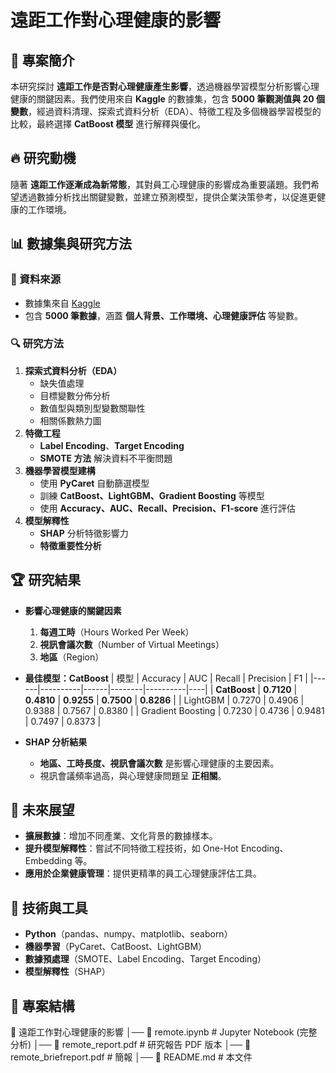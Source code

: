 # 遠距工作對心理健康的影響

## 📖 專案簡介
本研究探討 **遠距工作是否對心理健康產生影響**，透過機器學習模型分析影響心理健康的關鍵因素。我們使用來自 **Kaggle** 的數據集，包含 **5000 筆觀測值與 20 個變數**，經過資料清理、探索式資料分析（EDA）、特徵工程及多個機器學習模型的比較，最終選擇 **CatBoost 模型** 進行解釋與優化。

## 🔥 研究動機
隨著 **遠距工作逐漸成為新常態**，其對員工心理健康的影響成為重要議題。我們希望透過數據分析找出關鍵變數，並建立預測模型，提供企業決策參考，以促進更健康的工作環境。

## 📊 數據集與研究方法
### **📂 資料來源**
- 數據集來自 [Kaggle](https://www.kaggle.com/datasets/iramshahzadi9/remote-work-and-mental-health)
- 包含 **5000 筆數據**，涵蓋 **個人背景、工作環境、心理健康評估** 等變數。

### **🔍 研究方法**
1. **探索式資料分析（EDA）**
   - 缺失值處理
   - 目標變數分佈分析
   - 數值型與類別型變數關聯性
   - 相關係數熱力圖
2. **特徵工程**
   - **Label Encoding**、**Target Encoding**
   - **SMOTE 方法** 解決資料不平衡問題
3. **機器學習模型建構**
   - 使用 **PyCaret** 自動篩選模型
   - 訓練 **CatBoost、LightGBM、Gradient Boosting** 等模型
   - 使用 **Accuracy、AUC、Recall、Precision、F1-score** 進行評估
4. **模型解釋性**
   - **SHAP** 分析特徵影響力
   - **特徵重要性分析**

## 🏆 研究結果
- **影響心理健康的關鍵因素**
  1. **每週工時**（Hours Worked Per Week）
  2. **視訊會議次數**（Number of Virtual Meetings）
  3. **地區**（Region）

- **最佳模型：CatBoost**
  | 模型 | Accuracy | AUC | Recall | Precision | F1 |
  |------|----------|------|--------|----------|----|
  | **CatBoost** | **0.7120** | **0.4810** | **0.9255** | **0.7500** | **0.8286** |
  | LightGBM | 0.7270 | 0.4906 | 0.9388 | 0.7567 | 0.8380 |
  | Gradient Boosting | 0.7230 | 0.4736 | 0.9481 | 0.7497 | 0.8373 |

- **SHAP 分析結果**
  - **地區、工時長度、視訊會議次數** 是影響心理健康的主要因素。
  - 視訊會議頻率過高，與心理健康問題呈 **正相關**。

## 🚀 未來展望
- **擴展數據**：增加不同產業、文化背景的數據樣本。
- **提升模型解釋性**：嘗試不同特徵工程技術，如 One-Hot Encoding、Embedding 等。
- **應用於企業健康管理**：提供更精準的員工心理健康評估工具。

## 🔧 技術與工具
- **Python**（pandas、numpy、matplotlib、seaborn）
- **機器學習**（PyCaret、CatBoost、LightGBM）
- **數據預處理**（SMOTE、Label Encoding、Target Encoding）
- **模型解釋性**（SHAP）

## 📂 專案結構

📂 遠距工作對心理健康的影響 
│── 📄 remote.ipynb # Jupyter Notebook (完整分析) 
│── 📄 remote_report.pdf # 研究報告 PDF 版本 
│── 📄 remote_briefreport.pdf # 簡報 
│── 📄 README.md # 本文件 


